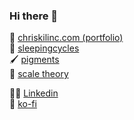 ### Hi there 👋

💼 [chriskilinc.com (portfolio)](https://www.chriskilinc.com/?ref=github.com)  
🌙 [sleepingcycles](https://www.sleepingcycles.com/?ref=github.com)  
🖌 [pigments](https://pigments.chriskilinc.com/?ref=github.com)  
🎹 [scale theory](https://www.scaletheory.chriskilinc.com/?ref=github.com)  

👨‍💻 [Linkedin](https://www.linkedin.com/in/chriskilinc/)  
💝 [ko-fi](https://ko-fi.com/chriskilinc)  
